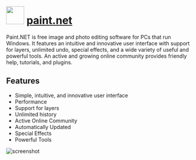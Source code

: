 # <img src="https://cdn.jsdelivr.net/gh/chocolatey-community/chocolatey-coreteampackages@b89548a8e0a21620abe8643335fd7ba0c5b03ca1/icons/paint.net.png" width="48" height="48"/> [paint.net](https://chocolatey.org/packages/paint.net)


Paint.NET is free image and photo editing software for PCs that run Windows.
It features an intuitive and innovative user interface with support for layers,
unlimited undo, special effects, and a wide variety of useful and powerful tools.
An active and growing online community provides friendly help, tutorials, and plugins.

## Features

- Simple, intuitive, and innovative user interface
- Performance
- Support for layers
- Unlimited history
- Active Online Community
- Automatically Updated
- Special Effects
- Powerful Tools

![screenshot](https://cdn.rawgit.com/chocolatey/chocolatey-coreteampackages/master/automatic/paint.net/screenshot.png)
